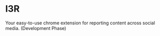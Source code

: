 # I3R

Your easy-to-use chrome extension for reporting content across social media. (Development Phase)

